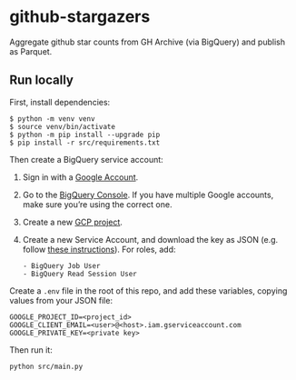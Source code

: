 # github-stargazers

Aggregate github star counts from GH Archive (via BigQuery) and publish as Parquet.

## Run locally

First, install dependencies:

```
$ python -m venv venv
$ source venv/bin/activate
$ python -m pip install --upgrade pip
$ pip install -r src/requirements.txt
```

Then create a BigQuery service account:

1.  Sign in with a [Google Account](https://support.google.com/accounts/answer/27441?hl=en).
2.  Go to the [BigQuery Console](https://console.cloud.google.com/bigquery). If you have multiple Google accounts, make sure you’re using the correct one.
3.  Create a new [GCP project](https://cloud.google.com/resource-manager/docs/creating-managing-projects#creating_a_project).
4.  Create a new Service Account, and download the key as JSON (e.g. follow
    [these instructions](https://docs.getdbt.com/docs/quickstarts/dbt-cloud/bigquery#generate-bigquery-credentials)). For roles, add:

        - BigQuery Job User
        - BigQuery Read Session User

Create a `.env` file in the root of this repo, and add these variables,
copying values from your JSON file:

```
GOOGLE_PROJECT_ID=<project_id>
GOOGLE_CLIENT_EMAIL=<user>@<host>.iam.gserviceaccount.com
GOOGLE_PRIVATE_KEY=<private key>
```

Then run it:

```
python src/main.py
```
